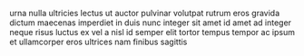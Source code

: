 urna nulla ultricies lectus ut auctor pulvinar volutpat rutrum eros gravida
dictum maecenas imperdiet in duis nunc integer sit amet id amet ad integer
neque risus luctus ex vel a nisl id semper elit tortor tempus tempor ac ipsum
et ullamcorper eros ultrices nam finibus sagittis